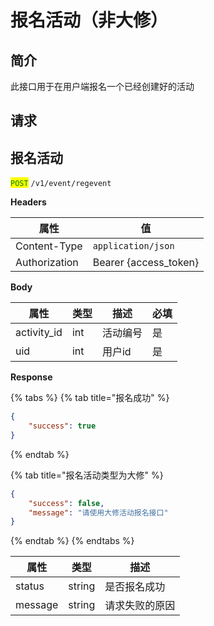 # 报名活动（非大修）

## 简介

此接口用于在用户端报名一个已经创建好的活动

## &#x20;请求

## 报名活动

<mark style="color:green;">`POST`</mark> `/v1/event/regevent`

**Headers**

| 属性            | 值                      |
| ------------- | ---------------------- |
| Content-Type  | `application/json`     |
| Authorization | Bearer {access\_token} |

**Body**

| 属性           | 类型  | 描述   | 必填 |
| ------------ | --- | ---- | -- |
| activity\_id | int | 活动编号 | 是  |
| uid          | int | 用户id | 是  |

**Response**

{% tabs %}
{% tab title="报名成功" %}
```json
{
	"success": true
}
```
{% endtab %}

{% tab title="报名活动类型为大修" %}
```json
{
	"success": false,
	"message": "请使用大修活动报名接口"
}
```
{% endtab %}
{% endtabs %}

| 属性      | 类型     | 描述      |
| ------- | ------ | ------- |
| status  | string | 是否报名成功  |
| message | string | 请求失败的原因 |
